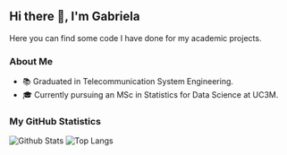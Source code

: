 ## Hi there 👋, I'm Gabriela

Here you can find some code I have done for my academic projects.

### About Me
- 📚 Graduated in Telecommunication System Engineering.
- 🎓 Currently pursuing an MSc in Statistics for Data Science at UC3M.

### My GitHub Statistics
![Github Stats](https://github-readme-stats-git-masterrstaa-rickstaa.vercel.app/api?username=Gabriela-Levenfeld&count_private=true&show_icons=true&theme=dark)
![Top Langs](https://github-readme-stats-git-masterrstaa-rickstaa.vercel.app/api/top-langs/?username=Gabriela-Levenfeld&hide=TeX,html,CSS,XSLT,scss&layout=compact&theme=dark)

<!--
**Gabriela-Levenfeld/Gabriela-Levenfeld** is a ✨ _special_ ✨ repository because its `README.md` (this file) appears on your GitHub profile.

Here are some ideas to get you started:

- 🔭 I’m currently working on ...
- 🌱 I’m currently learning ...
- 👯 I’m looking to collaborate on ...
- 🤔 I’m looking for help with ...
- 💬 Ask me about ...
- 📫 How to reach me: ...
- 😄 Pronouns: ...
- ⚡ Fun fact: ...
-->

